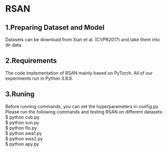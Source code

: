 # RSAN
## 1.Preparing Dataset and Model
Datasets can be download from Xian et al. (CVPR2017) and take them into dir data.
## 2.Requirements
The code implementation of RSAN mainly based on PyTorch. All of our experiments run in Python 3.8.8.
## 3.Runing
Before running commands, you can set the hyperparameters in config.py. Please run the following commands and testing RSAN on different datasets:   
$ python cub.py   
$ python sun.py   
$ python flo.py   
$ python awa1.py   
$ python awa2.py   
$ python apy.py
